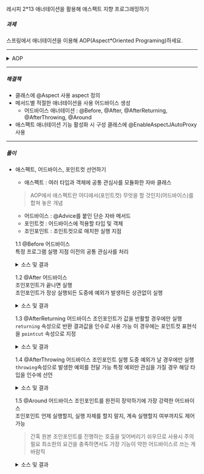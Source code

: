 레시피 2*13 애너테이션을 활용해 애스팩트 지향 프로그래밍하기

##### 과제
스프링에서 애너테이션을 이용해 AOP(Aspect*Oriented Programing)하세요.

---

<details>
  <summary>AOP</summary>

  Your markdown content
  `here`

</details>

---

##### 해결책
* 클래스에 @Aspect 사용 aspect 정의
* 메서드별 적절한 애너테이션을 사용 어드바이스 생성
    * 어드바이스 애너테이션 : @Before, @After, @AfterReturning, @AfterThrowing, @Around
* 애스팩트 애너테이션 기능 활성화 시 구성 클래스에 @EnableAspectJAutoProxy 사용

---

##### 풀이
* 애스펙트, 어드바이스, 포인트컷 선언하기
    * 애스펙트 : 여러 타입과 객체에 공통 관심사를 모듈화한 자바 클래스
    > AOP에서 애스펙트란 어디에서(포인트컷) 무엇을 할 것인지(어드바이스)를 합쳐 놓은 개념
    * 어드바이스 : @Advice를 붙인 단순 자바 메서드
    * 포인트컷 : 어드바이스에 적용할 타입 및 객체
    * 조인포인트 : 조인트컷으로 매치한 실행 지점

    1.1 @Before 어드바이스    
    특정 프로그램 실행 지점 이전의 공통 관심사를 처리
    <details>
    <summary>소스 및 결과</summary>

    [전체 소스 코드](https://github.com/JAVACAFE-STUDY/spring-5-recipes/tree/master/spring-recipes-4th/ch02/recipe_2_13_i/src/main)

    ```java
    // 애스펙트 전용 전
    1.0 + 2.0 = 3.0
    4.0 - 3.0 = 1.0
    2.0 * 3.0 = 6.0
    4.0 / 2.0 = 2.0
    10.0 kilogram = 22.0 pound
    5.0 kilometer = 3.1 mile

    @Aspect
    @Component
    public class CalculatorLoggingAspect {
        private Logger log = LoggerFactory.getLogger(this.getClass());
        @Before("execution(* *.*(..))")
        public void logBefore(JoinPoint joinPoint) {
            log.info("The method {}() begins with {} ", joinPoint.getSignature().getName(), Arrays.toString(joinPoint.getArgs()));
        }
      }
    // 적용 후
    INFO  ulator.CalculatorLoggingAspect - The method add() begins with [1.0, 2.0] 
    1.0 + 2.0 = 3.0
    INFO  ulator.CalculatorLoggingAspect - The method sub() begins with [4.0, 3.0] 
    4.0 - 3.0 = 1.0
    INFO  ulator.CalculatorLoggingAspect - The method mul() begins with [2.0, 3.0] 
    2.0 * 3.0 = 6.0
    INFO  ulator.CalculatorLoggingAspect - The method div() begins with [4.0, 2.0] 
    4.0 / 2.0 = 2.0
    INFO  ulator.CalculatorLoggingAspect - The method kilogramToPound() begins with [10.0] 
    10.0 kilogram = 22.0 pound
    INFO  ulator.CalculatorLoggingAspect - The method kilometerToMile() begins with [5.0] 
    5.0 kilometer = 3.1 mile
    ```
    </details>
    
    1.2 @After 어드바이스    
    조인포인트가 끝나면 실행    
    조인포인트가 정상 실행되든 도중에 예외가 발생하든 상관없이 실행
    <details>
        <summary>소스 및 결과</summary>

    [전체 소스 코드](https://github.com/JAVACAFE-STUDY/spring-5-recipes/tree/master/spring-recipes-4th/ch02/recipe_2_13_ii/src/main)

    ```java
    @Aspect
    @Component
    public class CalculatorLoggingAspect {
        ...
        @After("execution(* *.*(..))")
        public void logAfter(JoinPoint joinPoint) {
            log.info("The method {}() ends", joinPoint.getSignature().getName());
        }
      }
    // 적용 후
    - The method add() begins with [1.0, 2.0] 
    1.0 + 2.0 = 3.0
    - The method add() ends
    - The method sub() begins with [4.0, 3.0] 
    4.0 - 3.0 = 1.0
    - The method sub() ends
    - The method mul() begins with [2.0, 3.0] 
    2.0 * 3.0 = 6.0
    - The method mul() ends
    - The method div() begins with [4.0, 2.0] 
    4.0 / 2.0 = 2.0
    - The method div() ends
    - The method kilogramToPound() begins with [10.0] 
    10.0 kilogram = 22.0 pound
    - The method kilogramToPound() ends
    - The method kilometerToMile() begins with [5.0] 
    5.0 kilometer = 3.1 mile
    - The method kilometerToMile() ends
    ```
    </details>

    1.3 @AfterReturning 어드바이스
    조인포인트가 값을 반활할 경우에만 실행    
    `returning` 속성으로 반환 결과값을 인수로 사용 가능 이 경우에는 포인트컷 표현식을 `pointcut` 속성으로 지정
    <details>
    <summary>소스 및 결과</summary>

    ```java
    @Aspect
    @Component
    public class CalculatorLoggingAspect {
        ...
        //@After("execution(* *.*(..))")
        //public void logAfter(JoinPoint joinPoint) {
        //    log.info("The method {}() ends", joinPoint.getSignature().getName());
        //}
        @AfterReturning(
            pointcut = "execution(* *.*(..))",
            returning = "result")
        public void logAfterReturning(JoinPoint joinPoint, Object result) {
            log.info("The method {}() ends with {}", joinPoint.getSignature().getName(), result);
        }
      }
    // 적용 후
    - The method add() begins with [1.0, 2.0] 
    1.0 + 2.0 = 3.0
    - The method add() ends with 3.0
    - The method sub() begins with [4.0, 3.0] 
    4.0 - 3.0 = 1.0
    - The method sub() ends with 1.0
    - The method mul() begins with [2.0, 3.0] 
    2.0 * 3.0 = 6.0
    - The method mul() ends with 6.0
    - The method div() begins with [4.0, 2.0] 
    4.0 / 2.0 = 2.0
    - The method div() ends with 2.0
    - The method kilogramToPound() begins with [10.0] 
    10.0 kilogram = 22.0 pound
    - The method kilogramToPound() ends with 22.0
    - The method kilometerToMile() begins with [5.0] 
    5.0 kilometer = 3.1 mile
    - The method kilometerToMile() ends with 3.1
    ```
    </details>

    1.4 @AfterThrowing 어드바이스
    조인포인트 실행 도중 예외가 날 경우에만 실행    
    `throwing`속성으로 발생한 예외를 전달 가능
    특정 예외만 관심을 가질 경우 해당 타입을 인수에 선언
    <details>
    <summary>소스 및 결과</summary>

    ```java
    public class Main {
    public static void main(String[] args) {
      ...
      arithmeticCalculator.div(4, 0);
      ...
    }

    @Aspect
    @Component
    public class CalculatorLoggingAspect {
        ...
        @AfterThrowing(
            pointcut = "execution(* *.*(..))",
            throwing = "e")
        public void logAfterThrowing(JoinPoint joinPoint, IllegalArgumentException e) {
            log.error("Illegal argument {} in {}()", Arrays.toString(joinPoint.getArgs()), joinPoint.getSignature().getName());
        }
      }
    // 적용 후
    - The method div() begins with [4.0, 0.0] 
    - Illegal argument [4.0, 0.0] in div()
    Exception in thread "main" java.lang.IllegalArgumentException: Division by zero
    ...
    ```
    </details>

    1.5 @Around 어드바이스
    조인포인트를 완전히 장악하기에 가장 강력한 어드바이스   
    조인포인트 언제 실행할지, 실행 자체를 할지 말지, 계속 실행할지 여부까지도 제어 가능
    > 간혹 원본 조인포인트를 진행하는 호출을 잊어버리기 쉬우므로 사용시 주의 필요
    > 최소한의 요건을 충족하면서도 가장 기능이 약한 어드바이스르 쓰는 게 바람직
    <details>
    <summary>소스 및 결과</summary>

    ```java
    @Aspect
    @Component
    public class CalculatorLoggingAspect {
        @Around("execution(* *.*(..))")
        public Object logAround(ProceedingJoinPoint joinPoint) throws Throwable {
            log.info("The method {}() begins with {}", joinPoint.getSignature().getName(), Arrays.toString(joinPoint.getArgs()));
            try {
                Object result = joinPoint.proceed();
                log.info("The method {}() ends with ", joinPoint.getSignature().getName(), result);
                return result;
            } catch (IllegalArgumentException e) {
                log.error("Illegal argument {} in {}()", Arrays.toString(joinPoint.getArgs()) , joinPoint.getSignature().getName());
                throw e;
            }
        }
      }
    // 적용 후
    - The method add() begins with [1.0, 2.0]
    1.0 + 2.0 = 3.0
    - The method add() ends with 
    - The method sub() begins with [4.0, 3.0]
    4.0 - 3.0 = 1.0
    - The method sub() ends with 
    - The method mul() begins with [2.0, 3.0]
    2.0 * 3.0 = 6.0
    - The method mul() ends with 
    - The method div() begins with [4.0, 2.0]
    4.0 / 2.0 = 2.0
    - The method div() ends with 
    - The method div() begins with [4.0, 0.0]
    - Illegal argument [4.0, 0.0] in div()
    Exception in thread "main" java.lang.IllegalArgumentException: Division by zero
    ...
    ```
    </details>

